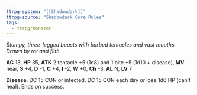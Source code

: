 ```yaml
---
ttrpg-system: "[[Shadowdark]]"
ttrpg-source: "Shadowdark Core Rules"
tags:
  - ttrpg/monster
---
```


_Stumpy, three-legged beasts with barbed tentacles and vast mouths. Drawn by rot and filth._

**AC** 13, **HP** 35, **ATK** 2 tentacle +5 (1d8) and 1 bite +5 (1d10 + disease), **MV** near, **S** +4, **D** -1, **C** +4, **I** -2, **W** +0, **Ch** -3, **AL** N, **LV** 7

**Disease**. DC 15 CON or infected. DC 15 CON each day or lose 1d6 HP (can't heal). Ends on success.

